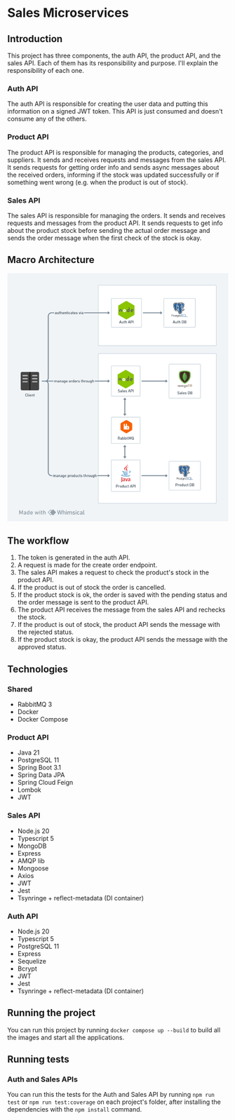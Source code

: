 # Sales Microservices

## Introduction

This project has three components, the auth API, the product API, and the sales API. Each of them has its responsibility and purpose. I'll explain the responsibility of each one.

### Auth API

The auth API is responsible for creating the user data and putting this information on a signed JWT token. This API is just consumed and doesn't consume any of the others.

### Product API

The product API is responsible for managing the products, categories, and suppliers. It sends and receives requests and messages from the sales API. It sends requests for getting order info and sends async messages about the received orders, informing if the stock was updated successfully or if something went wrong (e.g. when the product is out of stock).

### Sales API

The sales API is responsible for managing the orders. It sends and receives requests and messages from the product API. It sends requests to get info about the product stock before sending the actual order message and sends the order message when the first check of the stock is okay.

## Macro Architecture

![macro architecture](content/macro-architecture.png)

## The workflow

1. The token is generated in the auth API.
2. A request is made for the create order endpoint.
3. The sales API makes a request to check the product's stock in the product API.
4. If the product is out of stock the order is cancelled.
5. If the product stock is ok, the order is saved with the pending status and the order message is sent to the product API.
6. The product API receives the message from the sales API and rechecks the stock.
7. If the product is out of stock, the product API sends the message with the rejected status.
8. If the product stock is okay, the product API sends the message with the approved status.

## Technologies

### Shared

- RabbitMQ 3
- Docker
- Docker Compose

### Product API

- Java 21
- PostgreSQL 11
- Spring Boot 3.1
- Spring Data JPA
- Spring Cloud Feign
- Lombok
- JWT

### Sales API

- Node.js 20
- Typescript 5
- MongoDB
- Express
- AMQP lib
- Mongoose
- Axios
- JWT
- Jest
- Tsynringe + reflect-metadata (DI container)

### Auth API

- Node.js 20
- Typescript 5
- PostgreSQL 11
- Express
- Sequelize
- Bcrypt
- JWT
- Jest
- Tsynringe + reflect-metadata (DI container)

## Running the project

You can run this project by running `docker compose up --build` to build all the images and start all the applications.

## Running tests

### Auth and Sales APIs

You can run this the tests for the Auth and Sales API by running `npm run test` or `npm run test:coverage` on each project's folder, after installing the dependencies with the `npm install` command.
